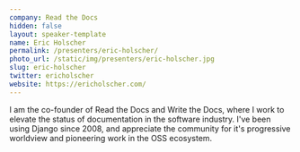 ```yaml
---
company: Read the Docs
hidden: false
layout: speaker-template
name: Eric Holscher
permalink: /presenters/eric-holscher/
photo_url: /static/img/presenters/eric-holscher.jpg
slug: eric-holscher
twitter: ericholscher
website: https://ericholscher.com/
---
```


I am the co-founder of Read the Docs and Write the Docs, where I work to elevate the status of documentation in the software industry. I've been using Django since 2008, and appreciate the community for it's progressive worldview and pioneering work in the OSS ecosystem.
